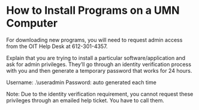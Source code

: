 # How to Install Programs on a UMN Computer 

For downloading new programs, you will need to request admin access from the OIT Help Desk at 612-301-4357. 

Explain that you are trying to install a particular software/application and ask for admin privileges. They’ll go through an identity verification process with you and then generate a temporary password that works for 24 hours. 

Username: .\useradmin	Password: auto generated each time

Note: Due to the identity verification requirement, you cannot request these privileges through an emailed help ticket. You have to call them.